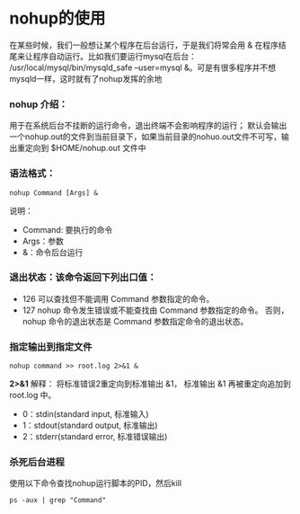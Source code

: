 # nohup的使用
在某些时候，我们一般想让某个程序在后台运行，于是我们将常会用 & 在程序结尾来让程序自动运行。比如我们要运行mysql在后台： /usr/local/mysql/bin/mysqld_safe –user=mysql &。可是有很多程序并不想mysqld一样，这时就有了nohup发挥的余地

### nohup 介绍：
用于在系统后台不挂断的运行命令，退出终端不会影响程序的运行；
默认会输出一个nohup.out的文件到当前目录下，如果当前目录的nohuo.out文件不可写，输出重定向到 $HOME/nohup.out 文件中

### 语法格式：
```
nohup Command [Args] &
```
说明：
- Command: 要执行的命令
- Args：参数
- &：命令后台运行

### 退出状态：该命令返回下列出口值：
- 126 可以查找但不能调用 Command 参数指定的命令。
- 127 nohup 命令发生错误或不能查找由 Command 参数指定的命令。
否则，nohup 命令的退出状态是 Command 参数指定命令的退出状态。

### 指定输出到指定文件
```
nohup command >> root.log 2>&1 &
```
**2>&1** 解释：
将标准错误2重定向到标准输出 &1， 标准输出 &1 再被重定向追加到 root.log 中。
- 0：stdin(standard input, 标准输入)
- 1：stdout(standard output, 标准输出)
- 2：stderr(standard error, 标准错误输出)

### 杀死后台进程
使用以下命令查找nohup运行脚本的PID，然后kill
```
ps -aux | grep "Command"
```